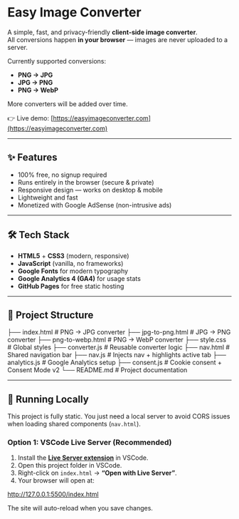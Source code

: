 # Easy Image Converter

A simple, fast, and privacy-friendly **client-side image converter**.  
All conversions happen **in your browser** — images are never uploaded to a server.

Currently supported conversions:
- **PNG → JPG**
- **JPG → PNG**
- **PNG → WebP**

More converters will be added over time.

👉 Live demo: [https://easyimageconverter.com](https://easyimageconverter.com)

---

## ✨ Features
- 100% free, no signup required
- Runs entirely in the browser (secure & private)
- Responsive design — works on desktop & mobile
- Lightweight and fast
- Monetized with Google AdSense (non-intrusive ads)

---

## 🛠️ Tech Stack
- **HTML5** + **CSS3** (modern, responsive)
- **JavaScript** (vanilla, no frameworks)
- **Google Fonts** for modern typography
- **Google Analytics 4 (GA4)** for usage stats
- **GitHub Pages** for free static hosting

---

## 📂 Project Structure

├── index.html # PNG → JPG converter
├── jpg-to-png.html # JPG → PNG converter
├── png-to-webp.html # PNG → WebP converter
├── style.css # Global styles
├── converter.js # Reusable converter logic
├── nav.html # Shared navigation bar
├── nav.js # Injects nav + highlights active tab
├── analytics.js # Google Analytics setup
├── consent.js # Cookie consent + Consent Mode v2
└── README.md # Project documentation


---

## 🚀 Running Locally

This project is fully static. You just need a local server to avoid CORS issues when loading shared components (`nav.html`).

### Option 1: VSCode Live Server (Recommended)
1. Install the **[Live Server extension](https://marketplace.visualstudio.com/items?itemName=ritwickdey.LiveServer)** in VSCode.  
2. Open this project folder in VSCode.  
3. Right-click on `index.html` → **“Open with Live Server”**.  
4. Your browser will open at:  

http://127.0.0.1:5500/index.html

The site will auto-reload when you save changes.

